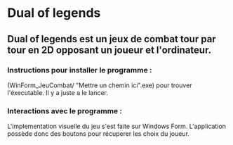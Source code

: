 # Dual of legends

## Dual of legends est un jeux de combat tour par tour en 2D opposant un joueur et l'ordinateur.

### Instructions pour installer le programme :

(WinForm_JeuCombat/ "Mettre un chemin ici".exe) pour trouver l'éxecutable. Il y a juste a le lancer.


### Interactions avec le programme :

L'implementation visuelle du jeu s'est faite sur Windows Form. L'application possède donc des boutons pour récuperer les choix du joueur.
